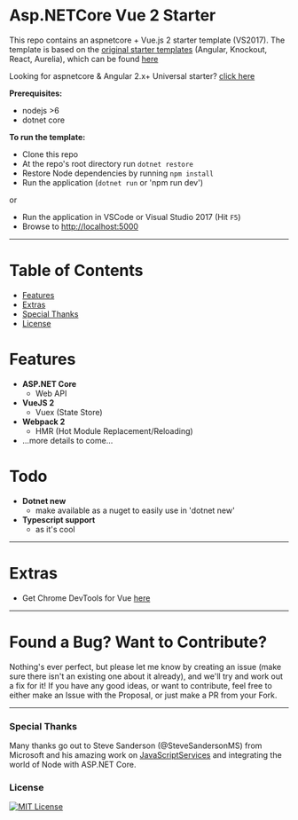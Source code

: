 ﻿# Asp.NETCore Vue 2 Starter

This repo contains an aspnetcore + Vue.js 2 starter template (VS2017). The template is based
on the [original starter templates](https://blogs.msdn.microsoft.com/webdev/2017/02/14/building-single-page-applications-on-asp-net-core-with-javascriptservices/) (Angular, Knockout, React, Aurelia), which can be found [here](https://github.com/aspnet/JavaScriptServices/tree/dev/templates)

Looking for aspnetcore & Angular 2.x+ Universal starter? [click here](https://github.com/MarkPieszak/aspnetcore-angular2-universal)

**Prerequisites:**
 * nodejs >6
 * dotnet core

**To run the template:**

 * Clone this repo
 * At the repo's root directory run `dotnet restore`
 * Restore Node dependencies by running `npm install`
 * Run the application (`dotnet run` or 'npm run dev')

 or
 * Run the application in VSCode or Visual Studio 2017 (Hit `F5`)
 * Browse to [http://localhost:5000](http://localhost:5000)

---

# Table of Contents

* [Features](#features)
* [Extras](#extras)
* [Special Thanks](#special-thanks)
* [License](#license)

# Features

- **ASP.NET Core**
  - Web API
- **VueJS 2**
  - Vuex (State Store)
- **Webpack 2**
  - HMR (Hot Module Replacement/Reloading)
- ...more details to come...

# Todo

- **Dotnet new**
  - make available as a nuget to easily use in 'dotnet new'
- **Typescript support**
  - as it's cool
----

# Extras

- Get Chrome DevTools for Vue [here](https://chrome.google.com/webstore/detail/vuejs-devtools/nhdogjmejiglipccpnnnanhbledajbpd)

----

# Found a Bug? Want to Contribute?

Nothing's ever perfect, but please let me know by creating an issue (make sure there isn't an existing one about it already), and we'll try and work out a fix for it! If you have any good ideas, or want to contribute, feel free to either make an Issue with the Proposal, or just make a PR from your Fork.

----

### Special Thanks

Many thanks go out to Steve Sanderson (@SteveSandersonMS) from Microsoft and his amazing work on [JavaScriptServices](https://blogs.msdn.microsoft.com/webdev/2017/02/14/building-single-page-applications-on-asp-net-core-with-javascriptservices/) and integrating the world of Node with ASP.NET Core.


### License

[![MIT License](https://img.shields.io/badge/license-MIT-blue.svg?style=flat)](/LICENSE.md)

